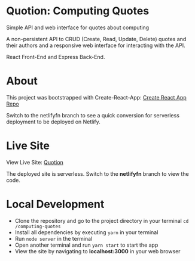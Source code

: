 # Quotion: Computing Quotes

Simple API and web interface for quotes about computing

A non-persistent API to CRUD (Create, Read, Update, Delete) quotes and their authors and a responsive web interface for interacting with the API.

React Front-End and Express Back-End.

# About

This project was bootstrapped with Create-React-App: [Create React App Repo](https://github.com/facebook/create-react-app)

Switch to the netlifyfn branch to see a quick conversion for serverless deployment to be deployed on Netlify.

# Live Site

View Live Site: [Quotion](https://quotion.netlify.app/)

The deployed site is serverless. Switch to the **netlifyfn** branch to view the code.

# Local Development

- Clone the repository and go to the project directory in your terminal `cd /computing-quotes`
- Install all dependencies by executing `yarn` in your terminal
- Run `node server` in the terminal
- Open another terminal and run `yarn start` to start the app
- View the site by navigating to **localhost:3000** in your web browser

